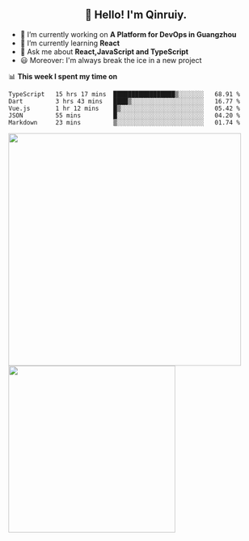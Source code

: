 <h2 align="center">👋 Hello! I'm Qinruiy.</h2>


- 🔭 I’m currently working on **A Platform for DevOps in Guangzhou**
- 🌱 I’m currently learning **React**
- 💬 Ask me about **React,JavaScript and TypeScript**
- 😃 Moreover: I'm always break the ice in a new project

📊 **This week I spent my time on**

<!--START_SECTION:waka-->
```text
TypeScript   15 hrs 17 mins  █████████████████▒░░░░░░░   68.91 % 
Dart         3 hrs 43 mins   ████▒░░░░░░░░░░░░░░░░░░░░   16.77 % 
Vue.js       1 hr 12 mins    █▒░░░░░░░░░░░░░░░░░░░░░░░   05.42 % 
JSON         55 mins         █░░░░░░░░░░░░░░░░░░░░░░░░   04.20 % 
Markdown     23 mins         ▒░░░░░░░░░░░░░░░░░░░░░░░░   01.74 % 
```
<!--END_SECTION:waka-->

<p>
<img align="left" width="460" src="https://github-readme-stats.vercel.app/api?username=Qinruiy&custom_title=Qrinruiy's Github Stats&theme=graywhite&hide_border=true"/> <img align="left" width="330" src="https://github-readme-stats.vercel.app/api/top-langs/?username=Qinruiy&layout=compact&theme=graywhite&hide_border=true"/>
</p>
